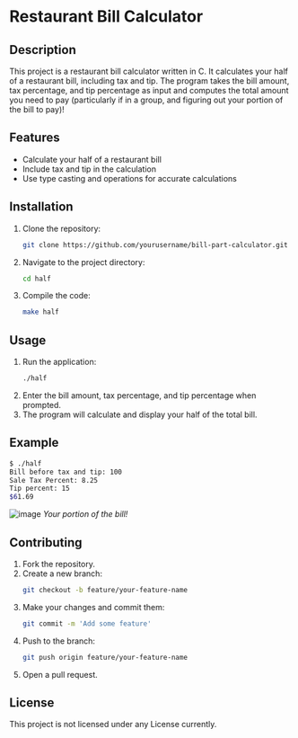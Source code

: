 # Restaurant Bill Calculator

## Description
This project is a restaurant bill calculator written in C. It calculates your half of a restaurant bill, including tax and tip. The program takes the bill amount, tax percentage, and tip percentage as input and computes the total amount you need to pay (particularly if in a group, and figuring out your portion of the bill to pay)! 

## Features
- Calculate your half of a restaurant bill
- Include tax and tip in the calculation
- Use type casting and operations for accurate calculations

## Installation
1. Clone the repository:
   ```bash
   git clone https://github.com/yourusername/bill-part-calculator.git
   ```
2. Navigate to the project directory:
   ```bash
   cd half
   ```
3. Compile the code:
   ```bash
   make half
   ```

## Usage
1. Run the application:
   ```bash
   ./half
   ```
2. Enter the bill amount, tax percentage, and tip percentage when prompted.
3. The program will calculate and display your half of the total bill.

## Example
```bash
$ ./half
Bill before tax and tip: 100
Sale Tax Percent: 8.25
Tip percent: 15
$61.69
```

![image](https://github.com/user-attachments/assets/908904d4-f80b-4554-b8da-71fa9bf3e4d0)
*Your portion of the bill!*

## Contributing
1. Fork the repository.
2. Create a new branch:
   ```bash
   git checkout -b feature/your-feature-name
   ```
3. Make your changes and commit them:
   ```bash
   git commit -m 'Add some feature'
   ```
4. Push to the branch:
   ```bash
   git push origin feature/your-feature-name
   ```
5. Open a pull request.

## License
This project is not licensed under any License currently.
